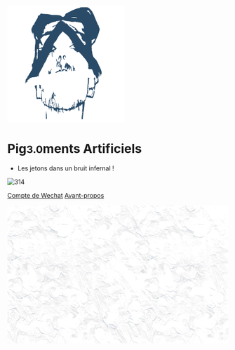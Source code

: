 <div class="animate__animated animate__flipInX"><img src="pic/initialLOGO.svg" alt="logo"></div>

<div class="animate__animated animate__flipInX">

# Pig<small>3.0</small>ments Artificiels

</div>

* Les jetons dans un bruit infernal !

<!-- - 2018.8 Ver. 1.0
- 2019.5 Ver. 2.0
- 2021.9 Ver. 3.0 🐝 -->

<img src="https://img.shields.io/badge/Paradis Perdu-Porcelets exilés-green?logo=Scala&style=social" alt="314">

[Compte de Wechat](https://mp.weixin.qq.com/s/SviNQjNAt1sC5x6bttlnYg)
[Avant-propos](README)

![background](pic/bg-min-2.png)